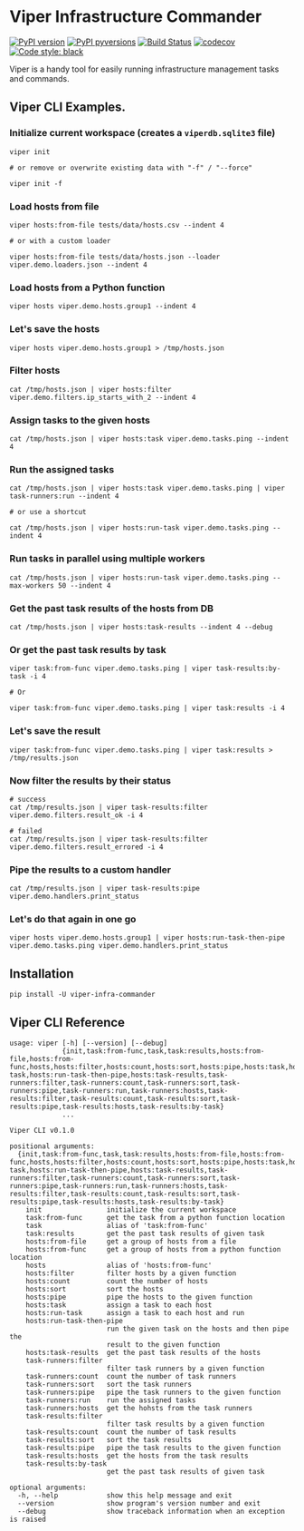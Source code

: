 # Viper Infrastructure Commander

[![PyPI version](https://img.shields.io/pypi/v/viper-infra-commander.svg)](https://pypi.org/project/viper-infra-commander)
[![PyPI pyversions](https://img.shields.io/pypi/pyversions/viper-infra-commander.svg)](https://pypi.org/project/viper-infra-commander)
[![Build Status](https://travis-ci.com/sayanarijit/viper.svg?branch=master)](https://travis-ci.com/sayanarijit/viper)
[![codecov](https://codecov.io/gh/sayanarijit/viper/branch/master/graph/badge.svg)](https://codecov.io/gh/sayanarijit/viper)
[![Code style: black](https://img.shields.io/badge/code%20style-black-000000.svg)](https://github.com/python/black)

Viper is a handy tool for easily running infrastructure management tasks and commands.

## Viper CLI Examples.

### Initialize current workspace (creates a `viperdb.sqlite3` file)

    viper init

    # or remove or overwrite existing data with "-f" / "--force"

    viper init -f


### Load hosts from file

    viper hosts:from-file tests/data/hosts.csv --indent 4

    # or with a custom loader

    viper hosts:from-file tests/data/hosts.json --loader viper.demo.loaders.json --indent 4


### Load hosts from a Python function

    viper hosts viper.demo.hosts.group1 --indent 4


### Let's save the hosts

    viper hosts viper.demo.hosts.group1 > /tmp/hosts.json


### Filter hosts

    cat /tmp/hosts.json | viper hosts:filter viper.demo.filters.ip_starts_with_2 --indent 4


### Assign tasks to the given hosts

    cat /tmp/hosts.json | viper hosts:task viper.demo.tasks.ping --indent 4


### Run the assigned tasks

    cat /tmp/hosts.json | viper hosts:task viper.demo.tasks.ping | viper task-runners:run --indent 4

    # or use a shortcut

    cat /tmp/hosts.json | viper hosts:run-task viper.demo.tasks.ping --indent 4


### Run tasks in parallel using multiple workers

    cat /tmp/hosts.json | viper hosts:run-task viper.demo.tasks.ping --max-workers 50 --indent 4


### Get the past task results of the hosts from DB

    cat /tmp/hosts.json | viper hosts:task-results --indent 4 --debug


### Or get the past task results by task

    viper task:from-func viper.demo.tasks.ping | viper task-results:by-task -i 4

    # Or

    viper task:from-func viper.demo.tasks.ping | viper task:results -i 4


### Let's save the result

    viper task:from-func viper.demo.tasks.ping | viper task:results > /tmp/results.json


### Now filter the results by their status

    # success
    cat /tmp/results.json | viper task-results:filter viper.demo.filters.result_ok -i 4

    # failed
    cat /tmp/results.json | viper task-results:filter viper.demo.filters.result_errored -i 4


### Pipe the results to a custom handler

    cat /tmp/results.json | viper task-results:pipe viper.demo.handlers.print_status


### Let's do that again in one go
    viper hosts viper.demo.hosts.group1 | viper hosts:run-task-then-pipe viper.demo.tasks.ping viper.demo.handlers.print_status



## Installation

```
pip install -U viper-infra-commander
```

## Viper CLI Reference

```
usage: viper [-h] [--version] [--debug]
             {init,task:from-func,task,task:results,hosts:from-file,hosts:from-func,hosts,hosts:filter,hosts:count,hosts:sort,hosts:pipe,hosts:task,hosts:run-task,hosts:run-task-then-pipe,hosts:task-results,task-runners:filter,task-runners:count,task-runners:sort,task-runners:pipe,task-runners:run,task-runners:hosts,task-results:filter,task-results:count,task-results:sort,task-results:pipe,task-results:hosts,task-results:by-task}
             ...

Viper CLI v0.1.0

positional arguments:
  {init,task:from-func,task,task:results,hosts:from-file,hosts:from-func,hosts,hosts:filter,hosts:count,hosts:sort,hosts:pipe,hosts:task,hosts:run-task,hosts:run-task-then-pipe,hosts:task-results,task-runners:filter,task-runners:count,task-runners:sort,task-runners:pipe,task-runners:run,task-runners:hosts,task-results:filter,task-results:count,task-results:sort,task-results:pipe,task-results:hosts,task-results:by-task}
    init                initialize the current workspace
    task:from-func      get the task from a python function location
    task                alias of 'task:from-func'
    task:results        get the past task results of given task
    hosts:from-file     get a group of hosts from a file
    hosts:from-func     get a group of hosts from a python function location
    hosts               alias of 'hosts:from-func'
    hosts:filter        filter hosts by a given function
    hosts:count         count the number of hosts
    hosts:sort          sort the hosts
    hosts:pipe          pipe the hosts to the given function
    hosts:task          assign a task to each host
    hosts:run-task      assign a task to each host and run
    hosts:run-task-then-pipe
                        run the given task on the hosts and then pipe the
                        result to the given function
    hosts:task-results  get the past task results of the hosts
    task-runners:filter
                        filter task runners by a given function
    task-runners:count  count the number of task runners
    task-runners:sort   sort the task runners
    task-runners:pipe   pipe the task runners to the given function
    task-runners:run    run the assigned tasks
    task-runners:hosts  get the hohsts from the task runners
    task-results:filter
                        filter task results by a given function
    task-results:count  count the number of task results
    task-results:sort   sort the task results
    task-results:pipe   pipe the task results to the given function
    task-results:hosts  get the hosts from the task results
    task-results:by-task
                        get the past task results of given task

optional arguments:
  -h, --help            show this help message and exit
  --version             show program's version number and exit
  --debug               show traceback information when an exception is raised
```
